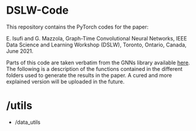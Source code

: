 # DSLW-Code

This repository contains the PyTorch codes for the paper:

E. Isufi and G. Mazzola, Graph-Time Convolutional Neural Networks, IEEE Data Science and Learning Workshop (DSLW), Toronto, Ontario, Canada, June 2021.

Parts of this code are taken verbatim from the GNNs library available [here](https://github.com/alelab-upenn/graph-neural-networks). The following is a description of the functions contained in the different folders used to generate the results in the paper. A cured and more explained version will be uploaded in the future.

# /utils
* /data_utils 




